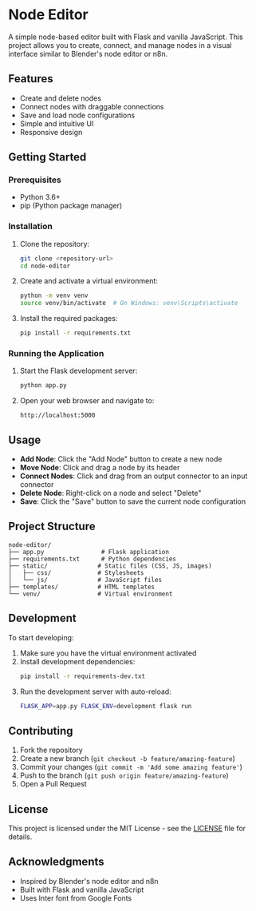 # Node Editor

A simple node-based editor built with Flask and vanilla JavaScript. This project allows you to create, connect, and manage nodes in a visual interface similar to Blender's node editor or n8n.

## Features

- Create and delete nodes
- Connect nodes with draggable connections
- Save and load node configurations
- Simple and intuitive UI
- Responsive design

## Getting Started

### Prerequisites

- Python 3.6+
- pip (Python package manager)

### Installation

1. Clone the repository:
   ```bash
   git clone <repository-url>
   cd node-editor
   ```

2. Create and activate a virtual environment:
   ```bash
   python -m venv venv
   source venv/bin/activate  # On Windows: venv\Scripts\activate
   ```

3. Install the required packages:
   ```bash
   pip install -r requirements.txt
   ```

### Running the Application

1. Start the Flask development server:
   ```bash
   python app.py
   ```

2. Open your web browser and navigate to:
   ```
   http://localhost:5000
   ```

## Usage

- **Add Node**: Click the "Add Node" button to create a new node
- **Move Node**: Click and drag a node by its header
- **Connect Nodes**: Click and drag from an output connector to an input connector
- **Delete Node**: Right-click on a node and select "Delete"
- **Save**: Click the "Save" button to save the current node configuration

## Project Structure

```
node-editor/
├── app.py                # Flask application
├── requirements.txt      # Python dependencies
├── static/              # Static files (CSS, JS, images)
│   ├── css/             # Stylesheets
│   └── js/              # JavaScript files
├── templates/           # HTML templates
└── venv/                # Virtual environment
```

## Development

To start developing:

1. Make sure you have the virtual environment activated
2. Install development dependencies:
   ```bash
   pip install -r requirements-dev.txt
   ```
3. Run the development server with auto-reload:
   ```bash
   FLASK_APP=app.py FLASK_ENV=development flask run
   ```

## Contributing

1. Fork the repository
2. Create a new branch (`git checkout -b feature/amazing-feature`)
3. Commit your changes (`git commit -m 'Add some amazing feature'`)
4. Push to the branch (`git push origin feature/amazing-feature`)
5. Open a Pull Request

## License

This project is licensed under the MIT License - see the [LICENSE](LICENSE) file for details.

## Acknowledgments

- Inspired by Blender's node editor and n8n
- Built with Flask and vanilla JavaScript
- Uses Inter font from Google Fonts